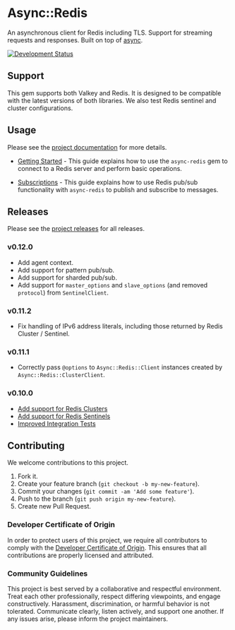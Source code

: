# Async::Redis

An asynchronous client for Redis including TLS. Support for streaming requests and responses. Built on top of [async](https://github.com/socketry/async).

[![Development Status](https://github.com/socketry/async-redis/workflows/Test/badge.svg)](https://github.com/socketry/async-redis/actions?workflow=Test)

## Support

This gem supports both Valkey and Redis. It is designed to be compatible with the latest versions of both libraries. We also test Redis sentinel and cluster configurations.

## Usage

Please see the [project documentation](https://socketry.github.io/async-redis/) for more details.

  - [Getting Started](https://socketry.github.io/async-redis/guides/getting-started/index) - This guide explains how to use the `async-redis` gem to connect to a Redis server and perform basic operations.

  - [Subscriptions](https://socketry.github.io/async-redis/guides/subscriptions/index) - This guide explains how to use Redis pub/sub functionality with `async-redis` to publish and subscribe to messages.

## Releases

Please see the [project releases](https://socketry.github.io/async-redis/releases/index) for all releases.

### v0.12.0

  - Add agent context.
  - Add support for pattern pub/sub.
  - Add support for sharded pub/sub.
  - Add support for `master_options` and `slave_options` (and removed `protocol`) from `SentinelClient`.

### v0.11.2

  - Fix handling of IPv6 address literals, including those returned by Redis Cluster / Sentinel.

### v0.11.1

  - Correctly pass `@options` to `Async::Redis::Client` instances created by `Async::Redis::ClusterClient`.

### v0.10.0

  - [Add support for Redis Clusters](https://socketry.github.io/async-redis/releases/index#add-support-for-redis-clusters)
  - [Add support for Redis Sentinels](https://socketry.github.io/async-redis/releases/index#add-support-for-redis-sentinels)
  - [Improved Integration Tests](https://socketry.github.io/async-redis/releases/index#improved-integration-tests)

## Contributing

We welcome contributions to this project.

1.  Fork it.
2.  Create your feature branch (`git checkout -b my-new-feature`).
3.  Commit your changes (`git commit -am 'Add some feature'`).
4.  Push to the branch (`git push origin my-new-feature`).
5.  Create new Pull Request.

### Developer Certificate of Origin

In order to protect users of this project, we require all contributors to comply with the [Developer Certificate of Origin](https://developercertificate.org/). This ensures that all contributions are properly licensed and attributed.

### Community Guidelines

This project is best served by a collaborative and respectful environment. Treat each other professionally, respect differing viewpoints, and engage constructively. Harassment, discrimination, or harmful behavior is not tolerated. Communicate clearly, listen actively, and support one another. If any issues arise, please inform the project maintainers.
